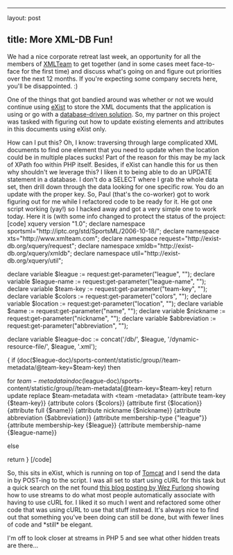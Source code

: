 <hr />

<p>layout: post</p>

<h2>title: More XML-DB Fun!</h2>

<p>
We had a nice corporate retreat last week, an opportunity for all the members of <a href="http://www.xmlteam.com">XMLTeam</a> to get together (and in some cases meet face-to-face for the first time) and discuss what's going on and figure out priorities over the next 12 months.  If you're expecting some company secrets here, you'll be disappointed. :)</p>

<p>
One of the things that got bandied around was whether or not we would continue using <a href="http://exist.sourceforge.net/">eXist</a> to store the XML documents that the application is using or go with a <a href="http://xtoss.org">database-driven solution</a>.  So, my partner on this project was tasked with figuring out how to update existing elements and attributes in this documents using eXist only.</p>

<p>
How can I put this?  Oh, I know:  traversing through large complicated XML documents to find one element that you need to update when the location could be in multiple places sucks!  Part of the reason for this may be my lack of XPath foo within PHP itself.  Besides, if eXist can handle this for us then why shouldn't we leverage this?  I liken it to being able to do an UPDATE statement in a database.  I don't do a SELECT where I grab the whole data set, then drill down through the data looking for one specific row.  You do an update with the proper key.  So, Paul (that's the co-worker) got to work figuring out for me while I refactored code to be ready for it.  He got one script working (yay!) so I hacked away and got a very simple one to work today.  Here it is (with some info changed to protect the status of the project:
[code]
xquery version "1.0";
declare namespace sportsml="http://iptc.org/std/SportsML/2006-10-18/";
declare namespace xts="http://www.xmlteam.com";
declare namespace request="http://exist-db.org/xquery/request";
declare namespace xmldb="http://exist-db.org/xquery/xmldb";
declare namespace util="http://exist-db.org/xquery/util";

declare variable $league := request:get-parameter("league", "");
declare variable $league-name := request:get-parameter("league-name", "");
declare variable $team-key := request:get-parameter("team-key", "");
declare variable $colors := request:get-parameter("colors", "");
declare variable $location := request:get-parameter("location", "");
declare variable $name := request:get-parameter("name", "");
declare variable $nickname := request:get-parameter("nickname", "");
declare variable $abbreviation := request:get-parameter("abbreviation", "");

declare variable $league-doc := concat('/db/', $league, '/dynamic-resource-file/', $league, '.xml');

<dummy>
{
if (doc($league-doc)/sports-content/statistic/group//team-metadata/@team-key=$team-key) then

for $team-metadata in doc($league-doc)/sports-content/statistic/group//team-metadata[@team-key=$team-key]
return
update replace $team-metadata with
<team -metadata>
{attribute team-key {$team-key}}
{attribute colors {$colors}}
<name>
{attribute first {$location}}
{attribute full {$name}}
{attribute nickname {$nickname}}
{attribute abbreviation {$abbreviation}}
</name>
<affiliation>
{attribute membership-type {"league"}}
{attribute membership-key {$league}}
{attribute membership-name {$league-name}}
</affiliation>
</team>

else

return
} 
</dummy>
[/code]</p>

<p>
So, this sits in eXist, which is running on top of <a href="tomcat.apache.org">Tomcat</a> and I send the data in by POST-ing to the script.  I was all set to start using cURL for this task but a quick search on the net found <a href="http://netevil.org/blog/2006/nov/http-post-from-php-without-curl">this blog posting by Wez Furlong</a> showing how to use streams to do what most people automatically associate with having to use cURL for.  I liked it so much I went and refactored some other code that was using cURL to use that stuff instead.  It's always nice to find out that something you've been doing can still be done, but with fewer lines of code and *still* be elegant.
</p>

<p>
I'm off to look closer at streams in PHP 5 and see what other hidden treats are there...
</p>
